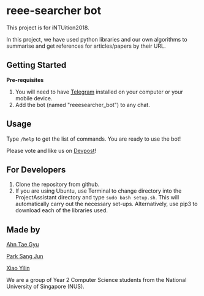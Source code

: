 # reee-searcher bot
This project is for iNTUition2018.

In this project, we have used python libraries and our own algorithms to summarise and get references for articles/papers by their URL.

## Getting Started ##

**Pre-requisites**
1. You will need to have [Telegram](https://desktop.telegram.org/) installed on your computer or your mobile device.
2. Add the bot (named "reeesearcher_bot") to any chat.

## Usage ##
Type `/help` to get the list of commands.
You are ready to use the bot!

Please vote and like us on [Devpost](https://devpost.com/software/project-assistant-bot)!

## For Developers ##
1. Clone the repository from github.
2. If you are using Ubuntu, use Terminal to change directory into the ProjectAssistant directory and type `sudo bash setup.sh`. This will automatically carry out the necessary set-ups. Alternatively, use pip3 to download each of the libraries used.


## Made by ##
[Ahn Tae Gyu](https://github.com/truegitnovice)

[Park Sang Jun](https://github.com/park-sang-jun)

[Xiao Yilin](https://github.com/hotarumin)


We are a group of Year 2 Computer Science students from the National University of Singapore (NUS).
